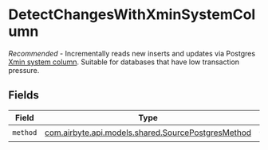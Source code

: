 # DetectChangesWithXminSystemColumn

<i>Recommended</i> - Incrementally reads new inserts and updates via Postgres <a href="https://docs.airbyte.com/integrations/sources/postgres/#xmin">Xmin system column</a>. Suitable for databases that have low transaction pressure.


## Fields

| Field                                                                                             | Type                                                                                              | Required                                                                                          | Description                                                                                       |
| ------------------------------------------------------------------------------------------------- | ------------------------------------------------------------------------------------------------- | ------------------------------------------------------------------------------------------------- | ------------------------------------------------------------------------------------------------- |
| `method`                                                                                          | [com.airbyte.api.models.shared.SourcePostgresMethod](../../models/shared/SourcePostgresMethod.md) | :heavy_check_mark:                                                                                | N/A                                                                                               |